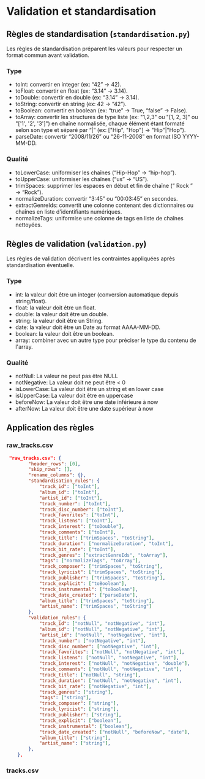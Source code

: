 # Validation et standardisation

## Règles de standardisation (`standardisation.py`)

Les règles de standardisation préparent les valeurs pour respecter un format commun avant validation.

### Type

- toInt: convertir en integer (ex: “42” → 42).
- toFloat: convertir en float (ex: “3.14” → 3.14).
- toDouble: convertir en double (ex: “3.14” → 3.14).
- toString: convertir en string (ex: 42 → “42”).
- toBoolean: convertir en boolean (ex: “true” → True, “false” → False).
- toArray: convertir les structures de type liste (ex: "1,2,3" ou "[1, 2, 3]" ou "['1', '2', '3']") en chaîne normalisée, chaque élément étant formaté selon son type et séparé par “|” (ex: ["Hip", "Hop"] → "Hip"|"Hop").
- parseDate: convertir “2008/11/26” ou “26-11-2008” en format ISO YYYY-MM-DD. 


### Qualité

- toLowerCase: uniformiser les chaînes (“Hip-Hop” → “hip-hop”). 
- toUpperCase: uniformiser les chaînes (“us” → “US”). 
- trimSpaces: supprimer les espaces en début et fin de chaîne (“ Rock ” → “Rock”). 
- normalizeDuration: convertir “3:45” ou “00:03:45” en secondes.
- extractGenreIds: convertit une colonne contenant des dictionnaires ou chaînes en liste d'identifiants numériques.
- normalizeTags: uniformise une colonne de tags en liste de chaînes nettoyées.

## Règles de validation (`validation.py`)

Les règles de validation décrivent les contraintes appliquées après standardisation éventuelle.

### Type

- int: la valeur doit être un integer (conversion automatique depuis string/float).
- float: la valeur doit être un float.
- double: la valeur doit être un double.
- string: la valeur doit être un String.
- date: la valeur doit être un Date au format AAAA-MM-DD.
- boolean: la valeur doit être un boolean.
- array: combiner avec un autre type pour préciser le type du contenu de l'array.

### Qualité

- notNull: La valeur ne peut pas être NULL
- notNegative: La valeur doit ne peut être < 0
- isLowerCase: La valeur doit être un string et en lower case
- isUpperCase: La valeur doit être en uppercase
- beforeNow: La valeur doit être une date inférieure à now
- afterNow: La valeur doit être une date supérieur à now

## Application des règles

### raw_tracks.csv

```json
 "raw_tracks.csv": {
        "header_rows": [0],
        "skip_rows": [],
        "rename_columns": {},
        "standardisation_rules": {
            "track_id": ["toInt"],
            "album_id": ["toInt"],
            "artist_id": ["toInt"],
            "track_number": ["toInt"],
            "track_disc_number": ["toInt"],
            "track_favorites": ["toInt"],
            "track_listens": ["toInt"],
            "track_interest": ["toDouble"],
            "track_comments": ["toInt"],
            "track_title": ["trimSpaces", "toString"],
            "track_duration": ["normalizeDuration", "toInt"],
            "track_bit_rate": ["toInt"],
            "track_genres": ["extractGenreIds", "toArray"],
            "tags": ["normalizeTags", "toArray"],
            "track_composer": ["trimSpaces", "toString"],
            "track_lyricist": ["trimSpaces", "toString"],
            "track_publisher": ["trimSpaces", "toString"],
            "track_explicit": ["toBoolean"],
            "track_instrumental": ["toBoolean"],
            "track_date_created": ["parseDate"],
            "album_title": ["trimSpaces", "toString"],
            "artist_name": ["trimSpaces", "toString"]
        },
        "validation_rules": {
            "track_id": ["notNull", "notNegative", "int"],
            "album_id": ["notNull", "notNegative", "int"],
            "artist_id": ["notNull", "notNegative", "int"],
            "track_number": ["notNegative", "int"],
            "track_disc_number": ["notNegative", "int"],
            "track_favorites": ["notNull", "notNegative", "int"],
            "track_listens": ["notNull", "notNegative", "int"],
            "track_interest": ["notNull", "notNegative", "double"],
            "track_comments": ["notNull", "notNegative", "int"],
            "track_title": ["notNull", "string"],
            "track_duration": ["notNull", "notNegative", "int"],
            "track_bit_rate": ["notNegative", "int"],
            "track_genres": ["string"],
            "tags": ["string"],
            "track_composer": ["string"],
            "track_lyricist": ["string"],
            "track_publisher": ["string"],
            "track_explicit": ["boolean"],
            "track_instrumental": ["boolean"],
            "track_date_created": ["notNull", "beforeNow", "date"],
            "album_title": ["string"],
            "artist_name": ["string"],
        },
    },
```

### tracks.csv